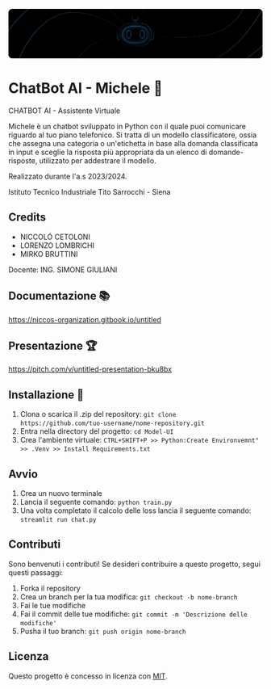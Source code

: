 ![Thumbimg](https://github.com/Nicco-2603/ChatBotAI---Project/blob/main/thumbgithub.png?raw=true)

# ChatBot AI - Michele 🍝

CHATBOT AI - Assistente Virtuale

Michele è un chatbot sviluppato in Python con il quale puoi comunicare riguardo al tuo piano telefonico.
Si tratta di un modello classificatore, ossia che assegna una categoria o un'etichetta in base alla domanda classificata in input e sceglie la risposta più appropriata da un elenco di domande-risposte, utilizzato per addestrare il modello.

Realizzato durante l'a.s 2023/2024.

Istituto Tecnico Industriale Tito Sarrocchi - Siena

## Credits
- NICCOLÓ CETOLONI
- LORENZO LOMBRICHI
- MIRKO BRUTTINI

Docente: ING. SIMONE GIULIANI

## Documentazione 📚
https://niccos-organization.gitbook.io/untitled

## Presentazione 🏆
https://pitch.com/v/untitled-presentation-bku8bx

## Installazione 🔌
1. Clona o scarica il .zip del repository: `git clone https://github.com/tuo-username/nome-repository.git`
2. Entra nella directory del progetto: `cd Model-UI`
3. Crea l'ambiente virtuale: `CTRL+SHIFT+P >> Python:Create Environvemnt" >> .Venv >> Install Requirements.txt`

## Avvio

1. Crea un nuovo terminale
2. Lancia il seguente comando: `python train.py`
3. Una volta completato il calcolo delle loss lancia il seguente comando: `streamlit run chat.py`

## Contributi

Sono benvenuti i contributi! Se desideri contribuire a questo progetto, segui questi passaggi:

1. Forka il repository
2. Crea un branch per la tua modifica: `git checkout -b nome-branch`
3. Fai le tue modifiche
4. Fai il commit delle tue modifiche: `git commit -m 'Descrizione delle modifiche'`
5. Pusha il tuo branch: `git push origin nome-branch`

## Licenza

Questo progetto è concesso in licenza con [MIT](link-alla-licenza).
